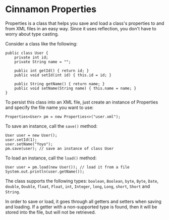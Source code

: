 # Cinnamon Properties

Properties is a class that helps you save and load a class's properties 
to and from XML files in an easy way. Since it uses reflection, you don't 
have to worry about type casting. 
 
Consider a class like the following:
 
	public class User {
		private int id;
	    private String name = "";
	 
	    public int getId() { return id; }
	    public void setId(int id) { this.id = id; }

	    public String getName() { return name; }
	    public void setName(String name) { this.name = name; }
	}

To persist this class into an XML file, just create an instance of Properties
and specify the file name you want to use:
 
	Properties<User> pm = new Properties<>("user.xml");

To save an instance, call the `save()` method:
 
 	User user = new User();
 	user.setId(1);
 	user.setName("Yoyo");
	pm.save(user); // save an instance of class User

To load an instance, call the `load()` method:

    User user = pm.load(new User()); // load it from a file
    System.out.println(user.getName());

The class supports the following types: `boolean`, `Boolean`, `byte`, 
`Byte`, `Date`, `double`, `Double`, `float`, `Float`, `int`, `Integer`, `long`,
`Long`, `short`, `Short` and `String`.

In order to save or load, it goes through all getters and setters when saving and 
loading. If a getter with a non-supported type is found, then it will be stored into
the file, but will not be retrieved.
